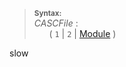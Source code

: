 > **<sup>Syntax:</sup>**\
> _CASCFile_ :\
> &nbsp;&nbsp; &nbsp;&nbsp; ( `1`  | `2`  | [Module](./Module.md) )

slow